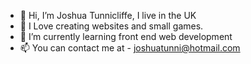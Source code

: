 - 👋 Hi, I’m Joshua Tunnicliffe, I live in the UK
- 👀 I Love creating websites and small games.
- 🌱 I’m currently learning front end web development 
- 📫 You can contact me at - joshuatunni@hotmail.com

<!---
JoshuaTunni/JoshuaTunni is a ✨ special ✨ repository because its `README.md` (this file) appears on your GitHub profile.
You can click the Preview link to take a look at your changes.
--->
